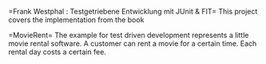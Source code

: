 =Frank Westphal : Testgetriebene Entwicklung mit JUnit & FIT=
This project covers the implementation from the book

=MovieRent=
The example for test driven development represents a little movie rental software.
A customer can rent a movie for a certain time. Each rental day costs a certain fee.
